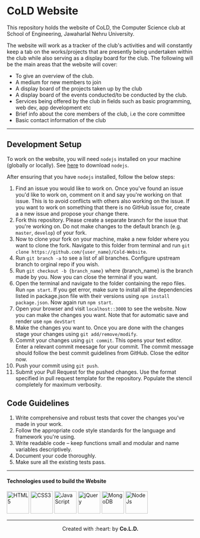 # **CoLD Website**
This repository holds the website of CoLD, the Computer Science club at School of Engineering, Jawaharlal Nehru University.<br>

The website will work as a tracker of the club's activities and will constantly keep a tab on the works/projects that are presently being undertaken within the club while also serving as a display board for the club. The following will be the main areas that the website will cover:

* To give an overview of the club.
* A medium for new members to join
* A display board of the projects taken up by the club
* A display board of the events conducted/to be conducted by the club.
* Services being offered by the club in fields such as basic programming, web dev, app development etc
* Brief info about the core members of the club, i.e the core committee
* Basic contact information of the club

***
## Development Setup

To work on the website, you will need `nodejs` installed on your machine (globally or locally). See <a href="https://nodejs.org/en/download/">here</a> to download `nodejs`.

After ensuring that you have `nodejs` installed, follow the below steps:
1. Find an issue you would like to work on. Once you've found an issue you'd like to work on, comment on it and say you're working on that issue. This is to avoid conflicts with others also working on the issue. If you want to work on something that there is no GitHub issue for, create a a new issue and propose your change there.
2. Fork this repository. Please create a separate branch for the issue that you're working on. Do not make changes to the default branch (e.g. `master`, `develop`) of your fork.
3. Now to clone your fork on your machine, make a new folder where you want to clone the fork. Navigate to this folder from terminal and run `git clone https://github.com/{user_name}/Cold-Website`.
4. Run `git branch -a` to see a list of all branches. Configure upstream branch to orginal repo if you wish.
5. Run `git checkout -b {branch_name}` where {branch_name} is the branch made by you. Now you can close the terminal if you want.
6. Open the terminal and navigate to the folder containing the repo files. Run `npm start`. If you get error, make sure to install all the dependencies listed in package.json file with their versions using `npm install package.json`. Now again run `npm start`.
7. Open your browser and visit `localhost::3000` to see the website. Now you can make the changes you want. Note that for automatic save and render use `npm devStart`
8. Make the changes you want to. Once you are done with the changes stage your changes using `git add/remove/modify`.
9. Commit your changes using `git commit`. This opens your text editor. Enter a relevant commit meesage for your commit. The commit message should follow the best commit guidelines from GitHub. Close the editor now.
10. Push your commit using `git push`.
11. Submit your Pull Request for the pushed changes. Use the format specified in pull request template for the repository. Populate the stencil completely for maximum verbosity. 

## Code Guidelines
1. Write comprehensive and robust tests that cover the changes you've made in your work.
2. Follow the appropriate code style standards for the language and framework you're using.
3. Write readable code – keep functions small and modular and name variables descriptively.
4. Document your code thoroughly.
5. Make sure all the existing tests pass.
 
***
#### Technologies used to build the Website
<p>
<img src="https://devicon.dev/devicon.git/icons/html5/html5-original.svg" alt="HTML5" width="60" height="60"/>
<img src="https://devicon.dev/devicon.git/icons/css3/css3-original.svg" alt="CSS3" width="60" height="60"/>
<img src="https://devicon.dev/devicon.git/icons/javascript/javascript-original.svg" alt="JavaScript" width="60" height="60"/>
<img src="https://devicon.dev/devicon.git/icons/jquery/jquery-original.svg" alt="jQuery" width="60" height="60"/>
<img src="https://devicon.dev/devicon.git/icons/mongodb/mongodb-original.svg" alt="MongoDB" width="60" height="60"/>
<img src="https://devicon.dev/devicon.git/icons/nodejs/nodejs-original.svg" alt="NodeJs" width="60" height="60"/>
</p>
<hr>
<p align="center"> Created with :heart: by <b>Co.L.D.</b> </p>
